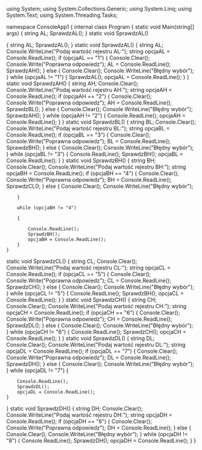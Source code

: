 using System;
using System.Collections.Generic;
using System.Linq;
using System.Text;
using System.Threading.Tasks;

namespace ConsoleApp1
{
    internal class Program
    {
        static void Main(string[] args)
{
    string AL;
    SprawdzAL();
}
static void SprawdzAL()

{
    string AL;
    SprawdzAL();
}
static void SprawdzAL()
{
    string AL;
    Console.WriteLine("Podaj wartość rejestru AL:");
    string opcjaAL = Console.ReadLine();
    if (opcjaAL == "1")
    {
        Console.Clear();
        Console.Write("Poprawna odpowiedz");
        AL = Console.ReadLine();
        SprawdzAH();
    }
    else
    {
        Console.Clear();
        Console.WriteLine("Błędny wybór");
    }
    while (opcjaAL != "1")
    {
        SprawdzAL();
        opcjaAL = Console.ReadLine();
    }
}
static void SprawdzAH()
{
    string AH;
    Console.Clear();
    Console.WriteLine("Podaj wartość rejestru AH:");
    string opcjaAH = Console.ReadLine();
    if (opcjaAH == "2")
    {
        Console.Clear();
        Console.Write("Poprawna odpowiedz");
        AH = Console.ReadLine();
        SprawdzBL();
    }
    else
    {
        Console.Clear();
        Console.WriteLine("Błędny wybór");
        SprawdzAH();
    }
    while (opcjaAH != "2")
    {
        Console.ReadLine();
        opcjaAH = Console.ReadLine();
    }
}
static void SprawdzBL()
{
    string BL;
    Console.Clear();
    Console.WriteLine("Podaj wartość rejestru BL:");
    string opcjaBL = Console.ReadLine();
    if (opcjaBL == "3")
    {
        Console.Clear();
        Console.Write("Poprawna odpowiedz");
        BL = Console.ReadLine();
        SprawdzBH();
    }
    else
    {
        Console.Clear();
        Console.WriteLine("Błędny wybór");
    }
    while (opcjaBL != "3")
    {
        Console.ReadLine();
        SprawdzBH();
        opcjaBL = Console.ReadLine();
    }
}
static void SprawdzBH()
    {
        string BH;
        Console.Clear();
        Console.WriteLine("Podaj wartość rejestru BH:");
        string opcjaBH = Console.ReadLine();
        if (opcjaBH == "4")
        {
            Console.Clear();
            Console.Write("Poprawna odpowiedz");
            BH = Console.ReadLine();
            SprawdzCL();
    }
        else
        {
            Console.Clear();
            Console.WriteLine("Błędny wybór");

        }

        while (opcjaBH != "4")

        {

            Console.ReadLine();
            SprawdzBH();
            opcjaBH = Console.ReadLine();
        }
    }
static void SprawdzCL()
{
    string CL;
    Console.Clear();
    Console.WriteLine("Podaj wartość rejestru CL:");
    string opcjaCL = Console.ReadLine();
    if (opcjaCL == "5")
    {
        Console.Clear();
        Console.Write("Poprawna odpowiedz");
        CL = Console.ReadLine();
        SprawdzCH();
    }
    else
    {
        Console.Clear();
        Console.WriteLine("Błędny wybór");
    }
    while (opcjaCL != "5")
    {
        Console.ReadLine();
        SprawdzBH();
        opcjaCL = Console.ReadLine();
    }
}
static void SprawdzCH()
{
    string CH;
    Console.Clear();
    Console.WriteLine("Podaj wartość rejestru CH:");
    string opcjaCH = Console.ReadLine();
    if (opcjaCH == "6")
    {
        Console.Clear();
        Console.Write("Poprawna odpowiedz");
        CH = Console.ReadLine();
        SprawdzDL();
    }
    else
    {
        Console.Clear();
        Console.WriteLine("Błędny wybór");
    }
    while (opcjaCH != "6")
    {
        Console.ReadLine();
        SprawdzCH();
        opcjaCH = Console.ReadLine();
    }
}
static void SprawdzDL()
{
    string DL;
    Console.Clear();
    Console.WriteLine("Podaj wartość rejestru DL:");
    string opcjaDL = Console.ReadLine();
    if (opcjaDL == "7")
    {
        Console.Clear();
        Console.Write("Poprawna odpowiedz");
        DL = Console.ReadLine();
        SprawdzDH();
    }
    else
    {
        Console.Clear();
        Console.WriteLine("Błędny wybór");
    }
    while (opcjaDL != "7")
    {

        Console.ReadLine();
        SprawdzDL();
        opcjaDL = Console.ReadLine();
    }
}
static void SprawdzDH()
{
    string DH;
    Console.Clear();
    Console.WriteLine("Podaj wartość rejestru DH:");
    string opcjaDH = Console.ReadLine();
    if (opcjaDH == "8")
    {
        Console.Clear();
        Console.Write("Poprawna odpowiedz");
        DH = Console.ReadLine();
    }
    else
    {
        Console.Clear();
        Console.WriteLine("Błędny wybór");
    }
    while (opcjaDH != "8")
    {
        Console.ReadLine();
        SprawdzDH();
        opcjaDH = Console.ReadLine();
    }
}




